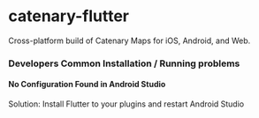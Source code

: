 # catenary-flutter
Cross-platform build of Catenary Maps for iOS, Android, and Web.

### Developers Common Installation / Running problems

#### No Configuration Found in Android Studio

Solution: Install Flutter to your plugins and restart Android Studio